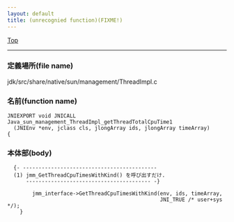 ```yaml
---
layout: default
title: (unrecognied function)(FIXME!)
---
```

[Top](../index.html)

--- 
### 定義場所(file name)
jdk/src/share/native/sun/management/ThreadImpl.c

### 名前(function name)
```
JNIEXPORT void JNICALL
Java_sun_management_ThreadImpl_getThreadTotalCpuTime1
  (JNIEnv *env, jclass cls, jlongArray ids, jlongArray timeArray)
{
```

### 本体部(body)
```
  {- -------------------------------------------
  (1) jmm_GetThreadCpuTimesWithKind() を呼び出すだけ.
      ---------------------------------------- -}

	    jmm_interface->GetThreadCpuTimesWithKind(env, ids, timeArray,
	                                             JNI_TRUE /* user+sys */);
	}
	
```


